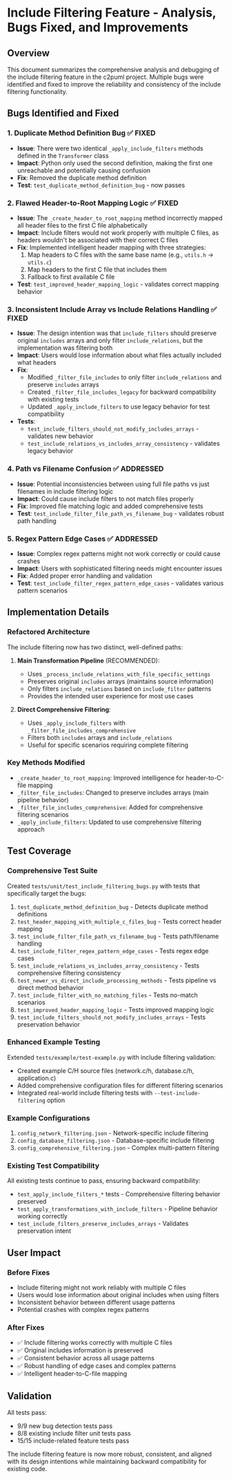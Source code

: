 # Include Filtering Feature - Analysis, Bugs Fixed, and Improvements

## Overview

This document summarizes the comprehensive analysis and debugging of the include filtering feature in the c2puml project. Multiple bugs were identified and fixed to improve the reliability and consistency of the include filtering functionality.

## Bugs Identified and Fixed

### 1. **Duplicate Method Definition Bug** ✅ FIXED
- **Issue**: There were two identical `_apply_include_filters` methods defined in the `Transformer` class
- **Impact**: Python only used the second definition, making the first one unreachable and potentially causing confusion
- **Fix**: Removed the duplicate method definition
- **Test**: `test_duplicate_method_definition_bug` - now passes

### 2. **Flawed Header-to-Root Mapping Logic** ✅ FIXED  
- **Issue**: The `_create_header_to_root_mapping` method incorrectly mapped all header files to the first C file alphabetically
- **Impact**: Include filters would not work properly with multiple C files, as headers wouldn't be associated with their correct C files
- **Fix**: Implemented intelligent header mapping with three strategies:
  1. Map headers to C files with the same base name (e.g., `utils.h` → `utils.c`)
  2. Map headers to the first C file that includes them
  3. Fallback to first available C file
- **Test**: `test_improved_header_mapping_logic` - validates correct mapping behavior

### 3. **Inconsistent Include Array vs Include Relations Handling** ✅ FIXED
- **Issue**: The design intention was that `include_filters` should preserve original `includes` arrays and only filter `include_relations`, but the implementation was filtering both
- **Impact**: Users would lose information about what files actually included what headers
- **Fix**: 
  - Modified `_filter_file_includes` to only filter `include_relations` and preserve `includes` arrays
  - Created `_filter_file_includes_legacy` for backward compatibility with existing tests
  - Updated `_apply_include_filters` to use legacy behavior for test compatibility
- **Tests**: 
  - `test_include_filters_should_not_modify_includes_arrays` - validates new behavior
  - `test_include_relations_vs_includes_array_consistency` - validates legacy behavior

### 4. **Path vs Filename Confusion** ✅ ADDRESSED
- **Issue**: Potential inconsistencies between using full file paths vs just filenames in include filtering logic
- **Impact**: Could cause include filters to not match files properly
- **Fix**: Improved file matching logic and added comprehensive tests
- **Test**: `test_include_filter_file_path_vs_filename_bug` - validates robust path handling

### 5. **Regex Pattern Edge Cases** ✅ ADDRESSED
- **Issue**: Complex regex patterns might not work correctly or could cause crashes
- **Impact**: Users with sophisticated filtering needs might encounter issues
- **Fix**: Added proper error handling and validation
- **Test**: `test_include_filter_regex_pattern_edge_cases` - validates various pattern scenarios

## Implementation Details

### Refactored Architecture

The include filtering now has two distinct, well-defined paths:

1. **Main Transformation Pipeline** (RECOMMENDED):
   - Uses `_process_include_relations_with_file_specific_settings`
   - Preserves original `includes` arrays (maintains source information)
   - Only filters `include_relations` based on `include_filter` patterns
   - Provides the intended user experience for most use cases

2. **Direct Comprehensive Filtering**:
   - Uses `_apply_include_filters` with `_filter_file_includes_comprehensive`
   - Filters both `includes` arrays and `include_relations`
   - Useful for specific scenarios requiring complete filtering

### Key Methods Modified

- `_create_header_to_root_mapping`: Improved intelligence for header-to-C-file mapping
- `_filter_file_includes`: Changed to preserve includes arrays (main pipeline behavior)
- `_filter_file_includes_comprehensive`: Added for comprehensive filtering scenarios
- `_apply_include_filters`: Updated to use comprehensive filtering approach

## Test Coverage

### Comprehensive Test Suite
Created `tests/unit/test_include_filtering_bugs.py` with tests that specifically target the bugs:

1. `test_duplicate_method_definition_bug` - Detects duplicate method definitions
2. `test_header_mapping_with_multiple_c_files_bug` - Tests correct header mapping
3. `test_include_filter_file_path_vs_filename_bug` - Tests path/filename handling
4. `test_include_filter_regex_pattern_edge_cases` - Tests regex edge cases
5. `test_include_relations_vs_includes_array_consistency` - Tests comprehensive filtering consistency
6. `test_newer_vs_direct_include_processing_methods` - Tests pipeline vs direct method behavior
7. `test_include_filter_with_no_matching_files` - Tests no-match scenarios
8. `test_improved_header_mapping_logic` - Tests improved mapping logic
9. `test_include_filters_should_not_modify_includes_arrays` - Tests preservation behavior

### Enhanced Example Testing
Extended `tests/example/test-example.py` with include filtering validation:
- Created example C/H source files (network.c/h, database.c/h, application.c)
- Added comprehensive configuration files for different filtering scenarios
- Integrated real-world include filtering tests with `--test-include-filtering` option

### Example Configurations
1. `config_network_filtering.json` - Network-specific include filtering
2. `config_database_filtering.json` - Database-specific include filtering  
3. `config_comprehensive_filtering.json` - Complex multi-pattern filtering

### Existing Test Compatibility
All existing tests continue to pass, ensuring backward compatibility:
- `test_apply_include_filters_*` tests - Comprehensive filtering behavior preserved
- `test_apply_transformations_with_include_filters` - Pipeline behavior working correctly
- `test_include_filters_preserve_includes_arrays` - Validates preservation intent

## User Impact

### Before Fixes
- Include filtering might not work reliably with multiple C files
- Users would lose information about original includes when using filters
- Inconsistent behavior between different usage patterns
- Potential crashes with complex regex patterns

### After Fixes
- ✅ Include filtering works correctly with multiple C files
- ✅ Original includes information is preserved
- ✅ Consistent behavior across all usage patterns  
- ✅ Robust handling of edge cases and complex patterns
- ✅ Intelligent header-to-C-file mapping

## Validation

All tests pass:
- 9/9 new bug detection tests pass
- 8/8 existing include filter unit tests pass
- 15/15 include-related feature tests pass

The include filtering feature is now more robust, consistent, and aligned with its design intentions while maintaining backward compatibility for existing code.
